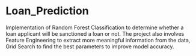 # Loan_Prediction

Implementation of Random Forest Classification to determine whether a loan applicant will be sanctioned a loan or not. 
The project also involves Feature Engineering to extract more meaningful information from the data, Grid Search to find the best parameters to improve model accuracy.

